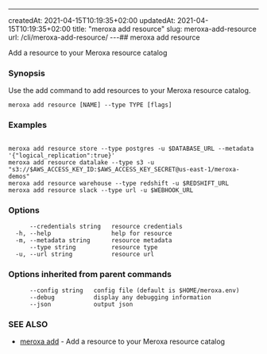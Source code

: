 ---
createdAt: 2021-04-15T10:19:35+02:00
updatedAt: 2021-04-15T10:19:35+02:00
title: "meroxa add resource"
slug: meroxa-add-resource
url: /cli/meroxa-add-resource/
---## meroxa add resource

Add a resource to your Meroxa resource catalog

### Synopsis

Use the add command to add resources to your Meroxa resource catalog.

```
meroxa add resource [NAME] --type TYPE [flags]
```

### Examples

```

meroxa add resource store --type postgres -u $DATABASE_URL --metadata '{"logical_replication":true}'
meroxa add resource datalake --type s3 -u "s3://$AWS_ACCESS_KEY_ID:$AWS_ACCESS_KEY_SECRET@us-east-1/meroxa-demos"
meroxa add resource warehouse --type redshift -u $REDSHIFT_URL
meroxa add resource slack --type url -u $WEBHOOK_URL

```

### Options

```
      --credentials string   resource credentials
  -h, --help                 help for resource
  -m, --metadata string      resource metadata
      --type string          resource type
  -u, --url string           resource url
```

### Options inherited from parent commands

```
      --config string   config file (default is $HOME/meroxa.env)
      --debug           display any debugging information
      --json            output json
```

### SEE ALSO

* [meroxa add](/cli/meroxa-add/)	 - Add a resource to your Meroxa resource catalog


